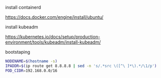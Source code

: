 install containerd

https://docs.docker.com/engine/install/ubuntu/


install kubeadm

https://kubernetes.io/docs/setup/production-environment/tools/kubeadm/install-kubeadm/


bootstaping

```bash
NODENAME=$(hostname -s)
IPADDR=$(ip route get 8.8.8.8 | sed -n 's/.*src \([^\ ]*\).*/\1/p')
POD_CIDR=192.168.0.0/16

```
